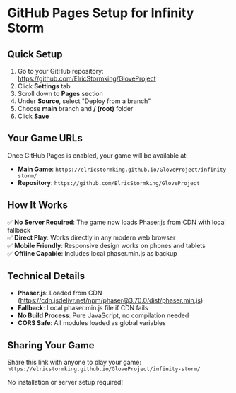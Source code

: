 # GitHub Pages Setup for Infinity Storm

## Quick Setup

1. Go to your GitHub repository: https://github.com/ElricStormking/GloveProject
2. Click **Settings** tab
3. Scroll down to **Pages** section
4. Under **Source**, select "Deploy from a branch"
5. Choose **main** branch and **/ (root)** folder
6. Click **Save**

## Your Game URLs

Once GitHub Pages is enabled, your game will be available at:

- **Main Game**: `https://elricstormking.github.io/GloveProject/infinity-storm/`
- **Repository**: `https://github.com/ElricStormking/GloveProject`

## How It Works

✅ **No Server Required**: The game now loads Phaser.js from CDN with local fallback  
✅ **Direct Play**: Works directly in any modern web browser  
✅ **Mobile Friendly**: Responsive design works on phones and tablets  
✅ **Offline Capable**: Includes local phaser.min.js as backup  

## Technical Details

- **Phaser.js**: Loaded from CDN (https://cdn.jsdelivr.net/npm/phaser@3.70.0/dist/phaser.min.js)
- **Fallback**: Local phaser.min.js file if CDN fails
- **No Build Process**: Pure JavaScript, no compilation needed
- **CORS Safe**: All modules loaded as global variables

## Sharing Your Game

Share this link with anyone to play your game:
`https://elricstormking.github.io/GloveProject/infinity-storm/`

No installation or server setup required! 